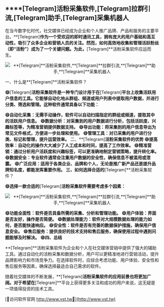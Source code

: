 ## ****[Telegram]**活粉采集软件,**[Telegram]**拉群引流,**[Telegram]**助手,**[Telegram]**采集机器人**

在当今数字化时代，社交媒体已经成为企业和个人推广品牌、产品和服务的主要平台。**[Telegram]**作为一个受欢迎的即时通讯工具，拥有庞大的用户基础和高互动性，吸引了众多企业和营销人员的关注。然而，如何高效地收集和管理活跃粉丝（即“活粉”）成为了一个关键问题。为此，**[Telegram]**活粉采集软件应运而生。

 <center><img src="https://vst.tw/MP4/tuiguang/png/3.png" alt="**[Telegram]**活粉采集软件,**[Telegram]**拉群引流,**[Telegram]**助手,**[Telegram]**采集机器人"></center>

一、什么是**[Telegram]**活粉采集软件？

**😄**[Telegram]**活粉采集软件是一种专门设计用于在**[Telegram]**平台上收集活跃用户信息的工具。它能够自动化地从群组、频道或用户列表中提取用户数据，并进行分类、筛选和管理。这种软件通常具备以下功能：**

**😄自动化采集：无需手动操作，软件可以自动扫描指定的群组或频道，提取其中的活跃用户信息。**
**😄数据分析：对采集到的用户数据进行分析，包括活跃度、兴趣标签等，为精准营销提供数据支持。**
**😄导出功能：将采集到的用户信息导出为常见文件格式，方便进一步处理和使用。**
**😄管理工具：对已采集的用户进行分类、标记和管理，提升运营效率。**
二、**[Telegram]**活粉采集软件的优势
**😄提高效率：自动化的操作大大减少了人工成本和时间，提高了工作效率。**
**😄精准营销：通过分析用户活跃度和兴趣标签，可以更准确地制定营销策略，提升转化率。**
**😄数据安全：专业软件通常会注重用户数据的安全性，确保信息不被滥用或泄露。**
**😄广泛应用：适用于各类企业、品牌和个人，无论是推广新产品还是提升品牌知名度，都能发挥重要作用。**
三、如何选择合适的**[Telegram]**活粉采集软件？

**😄选择一款合适的**[Telegram]**活粉采集软件需要考虑多个因素：**

 <center><img src="https://vst.tw/MP4/tuiguang/png/6.png" alt="**[Telegram]**活粉采集软件,**[Telegram]**拉群引流,**[Telegram]**助手,**[Telegram]**采集机器人"></center>

**😄功能全面性：软件是否具备所需的采集、分析和管理功能。**
**😄用户体验：界面是否友好，操作是否简便。**
**😄数据处理能力：软件对大规模数据处理的能力如何，是否能快速响应。**
**😄安全性：软件是否有完善的数据保护措施，确保用户信息安全。**
**😄售后服务：提供良好的技术支持和售后服务，确保使用过程中遇到问题能够及时解决。**
**😄四、总结**

**[Telegram]**活粉采集软件为企业和个人在社交媒体营销中提供了强大的辅助工具。通过自动化的活粉采集和数据分析，用户可以更精准地进行营销活动，提升品牌影响力和市场竞争力。在选择软件时，应综合考虑功能、用户体验、安全性和售后服务等因素，确保选择最适合自己需求的软件。

随着社交媒体的不断发展，**[Telegram]**活粉采集软件的应用前景也将更加广阔。对于希望在**[Telegram]**平台上获得更多关注和成功的用户来说，这无疑是一项值得投资的技术工具。


[👻访问软件官网 http://www.vst.tw👻](http://www.vst.tw)
